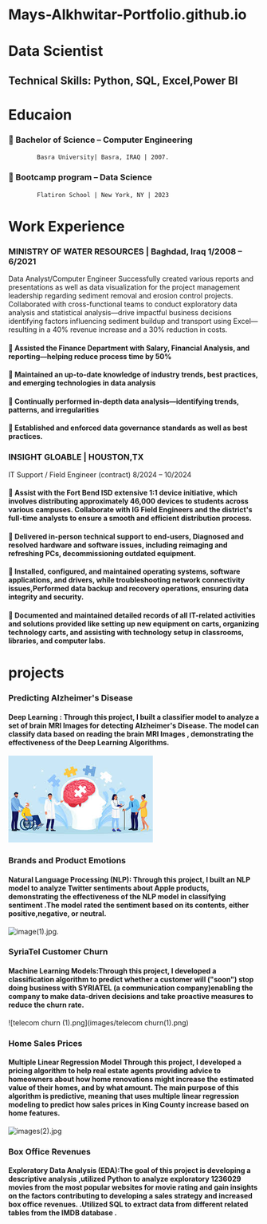 # Mays-Alkhwitar-Portfolio.github.io
# Data Scientist
## Technical Skills: Python, SQL, Excel,Power BI
# Educaion 
### 	Bachelor of Science – Computer Engineering 
            Basra University| Basra, IRAQ | 2007.
### 	Bootcamp program  – Data Science
            Flatiron School | New York, NY | 2023
            
# Work Experience
### MINISTRY OF WATER RESOURCES | Baghdad, Iraq                                                                                                  1/2008 – 6/2021
Data Analyst/Computer Engineer
Successfully created various reports and presentations as well as data visualization for the project management leadership regarding sediment removal and erosion control projects. Collaborated with cross-functional teams to conduct exploratory data analysis and statistical analysis—drive impactful business decisions identifying factors influencing sediment buildup and transport using Excel—resulting in a 40% revenue increase and a 30% reduction in costs.
#### 	Assisted the Finance Department with Salary, Financial Analysis, and reporting—helping reduce process time by 50% 
#### 	Maintained an up-to-date knowledge of industry trends, best practices, and emerging technologies in data analysis
#### 	Continually performed in-depth data analysis—identifying trends, patterns, and irregularities 
#### 	Established and enforced data governance standards as well as best practices.


### INSIGHT GLOABLE | HOUSTON,TX 
IT Support / Field Engineer   (contract)                                                                                                                           8/2024 – 10/2024
#### 	Assist with the Fort Bend ISD extensive 1:1 device initiative, which involves distributing approximately 46,000 devices   to students across various campuses. Collaborate with IG Field Engineers and the district's full-time analysts to ensure a smooth and efficient distribution process. 
#### 	Delivered in-person technical support to end-users, Diagnosed and resolved hardware and software issues, including reimaging and refreshing PCs, decommissioning outdated equipment.
#### 	Installed, configured, and maintained operating systems, software applications, and drivers, while troubleshooting   network connectivity issues,Performed data backup and recovery operations, ensuring data integrity and security.
#### 	Documented and maintained detailed records of all IT-related activities and solutions provided like setting up new equipment on carts, organizing technology carts, and assisting with technology setup in classrooms, libraries, and computer labs.

# projects
### Predicting Alzheimer's Disease
#### Deep Learning : Through this project, I built a classifier model to analyze a set of brain MRI Images for detecting Alzheimer's Disease. The model can classify data based on reading the brain MRI Images , demonstrating the effectiveness of the Deep Learning Algorithms.
![image.jpg](images/image.jpg)



### Brands and Product Emotions
#### Natural Language Processing (NLP): Through this project, I built an NLP model to analyze Twitter sentiments about Apple products, demonstrating the effectiveness of the NLP model in classifying sentiment .The model rated the sentiment based on its contents, either positive,negative, or neutral.
![image(1).jpg](images/image(1).jpg).



### SyriaTel Customer Churn
#### Machine Learning Models:Through this project, I developed a classification algorithm to predict whether a customer will ("soon") stop doing business with SYRIATEL (a communication company)enabling the company to make data-driven decisions and take proactive measures to reduce the churn rate.
![telecom churn (1).png](images/telecom churn(1).png)


### Home Sales Prices
#### Multiple Linear Regression Model Through this project, I developed a pricing algorithm to help real estate agents providing advice to homeowners about how home renovations might increase the estimated value of their homes, and by what amount. The main purpose of this algorithm is predictive, meaning that uses multiple linear regression modeling to predict how sales prices in King County increase based on home features.

![images(2).jpg](images/images(2).jpg)



### Box Office Revenues
#### Exploratory Data Analysis (EDA):The goal of this project is developing a descriptive analysis ,utilized Python to analyze exploratory 1236029 movies from the most popular websites for movie rating and gain insights on the factors contributing to developing a sales strategy and increased box office revenues. .Utilized SQL to extract data from different related tables from the IMDB database .



### 
